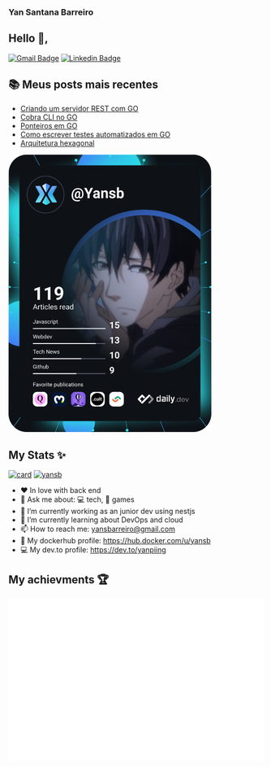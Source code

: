 ### Yan Santana Barreiro
<!--
**Yansb/Yansb** is a ✨ _special_ ✨ repository because its `README.md` (this file) appears on your GitHub profile.

Here are some ideas to get you started:

- 🔭 I’m currently working on ...
- 🌱 I’m currently learning ...
- 👯 I’m looking to collaborate on ...
- 🤔 I’m looking for help with ...
- 💬 Ask me about ...
- 📫 How to reach me: ...
- 😄 Pronouns: ...
- ⚡ Fun fact: ..
-->

## Hello 👋, 

[![Gmail Badge](https://img.shields.io/badge/-yansbarreiro@gmail.com-c14438?style=flat-square&logo=Gmail&logoColor=white&link=mailto:yansbarreiro@gmail.com)](mailto:yansbarreiro.com)
[![Linkedin Badge](https://img.shields.io/badge/-Yan%20Santana-0e76a8?style=flat-square&logo=Linkedin&logoColor=white&link=https://www.linkedin.com/in/yan-santana-barreiro-a61059174/)](https://www.linkedin.com/in/yan-santana-barreiro-a61059174/)

## 📚 Meus posts mais recentes
<!-- BLOG-POST-LIST:START -->
- [Criando um servidor REST com GO](https://dev.to/yanpiing/criando-um-servidor-rest-com-go-2f4k)
- [Cobra CLI no GO](https://dev.to/yanpiing/cobra-cli-no-go-44nl)
- [Ponteiros em GO](https://dev.to/yanpiing/ponteiros-em-go-4c21)
- [Como escrever testes automatizados em GO](https://dev.to/yanpiing/como-escrever-testes-automatizados-em-go-b2d)
- [Arquitetura hexagonal](https://dev.to/yanpiing/arquitetura-hexagonal-1bpe)
<!-- BLOG-POST-LIST:END -->

<a href="https://app.daily.dev/Yansb"><img src="https://github.com/yansb/yansb/blob/master/devcard.svg" width="400" alt="Yan Santana Barreiro's Dev Card"/></a>

## My Stats ✨
[![card](https://github-readme-stats.vercel.app/api?username=yansb&theme=dark)](https://github.com/yansb/)
[![yansb](https://github-readme-stats.vercel.app/api/top-langs/?username=yansb&hide=html&layout=compact&theme=dark)](https://github.com/yansb/)

-  :heart:  In love with back end
- 💬   Ask me about: 💻️ tech, 👾️ games
- 🔭 I’m currently working as an junior dev using nestjs
- 🌱 I’m currently learning about DevOps and cloud 
- 📫 How to reach me: yansbarreiro@gmail.com
- 🐋 My dockerhub profile: https://hub.docker.com/u/yansb
- 💻 My dev.to profile: https://dev.to/yanpiing



## My achievments 🏆

![Achievements](https://github.com/Yansb/Yansb/blob/master/metrics.plugin.achievements.svg)

